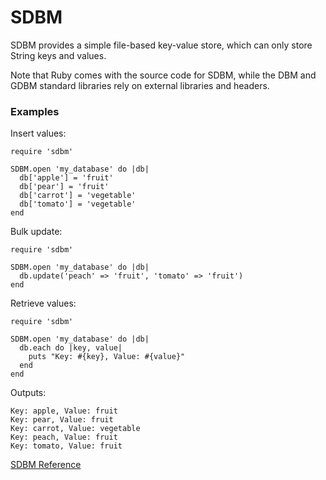 # SDBM

SDBM provides a simple file-based key-value store, which can only store String
keys and values.

Note that Ruby comes with the source code for SDBM, while the DBM and GDBM
standard libraries rely on external libraries and headers.

### Examples

Insert values:

    require 'sdbm'

    SDBM.open 'my_database' do |db|
      db['apple'] = 'fruit'
      db['pear'] = 'fruit'
      db['carrot'] = 'vegetable'
      db['tomato'] = 'vegetable'
    end

Bulk update:

    require 'sdbm'

    SDBM.open 'my_database' do |db|
      db.update('peach' => 'fruit', 'tomato' => 'fruit')
    end

Retrieve values:

    require 'sdbm'

    SDBM.open 'my_database' do |db|
      db.each do |key, value|
        puts "Key: #{key}, Value: #{value}"
      end
    end

Outputs:

    Key: apple, Value: fruit
    Key: pear, Value: fruit
    Key: carrot, Value: vegetable
    Key: peach, Value: fruit
    Key: tomato, Value: fruit

[SDBM Reference](https://ruby-doc.org/stdlib-2.7.0/libdoc/sdbm/rdoc/SDBM.html)